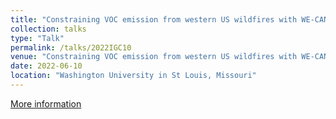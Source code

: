 ```yaml
---
title: "Constraining VOC emission from western US wildfires with WE-CAN and FIREX-AQ airborne observations"
collection: talks
type: "Talk"
permalink: /talks/2022IGC10
venue: "Constraining VOC emission from western US wildfires with WE-CAN and FIREX-AQ airborne observations"
date: 2022-06-10
location: "Washington University in St Louis, Missouri"
---
```

[More information](https://github.com/jinlx/jinlx.github.io/blob/master/files/IGC10_JIN.pdf)

